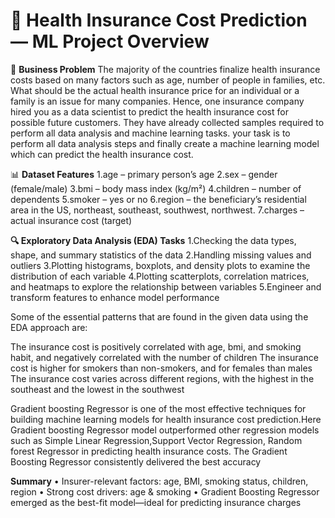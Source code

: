 # 🏥 **Health Insurance Cost Prediction — ML Project Overview**
🎯 **Business Problem**
The majority of the countries finalize health insurance costs based on many factors such as age, number of people in families, etc. What should be the actual health insurance price for an individual or a family is an issue for many companies. Hence, one insurance company hired you as a data scientist to predict the health insurance cost for possible future customers. They have already collected samples required to perform all data analysis and machine learning tasks. your task is to perform all data analysis steps and finally create a machine learning model which can predict the health insurance cost.

📊 **Dataset Features**
1.age – primary person’s age
2.sex – gender (female/male)
3.bmi – body mass index (kg/m²)
4.children – number of dependents
5.smoker – yes or no
6.region – the beneficiary’s residential area in the US, northeast, southeast, southwest, northwest.
7.charges – actual insurance cost (target)

**🔍 Exploratory Data Analysis (EDA) Tasks**
1.Checking the data types, shape, and summary statistics of the data
2.Handling missing values and outliers
3.Plotting histograms, boxplots, and density plots to examine the distribution of each variable
4.Plotting scatterplots, correlation matrices, and heatmaps to explore the relationship between variables
5.Engineer and transform features to enhance model performance

Some of the essential patterns that are found in the given data using the EDA approach are:

The insurance cost is positively correlated with age, bmi, and smoking habit, and negatively correlated with the number of children The insurance cost is higher for smokers than non-smokers, and for females than males The insurance cost varies across different regions, with the highest in the southeast and the lowest in the southwest

Gradient boosting Regressor is one of the most effective techniques for building machine learning models for health insurance cost prediction.Here Gradient boosting Regressor model outperformed other regression models such as Simple Linear Regression,Support Vector Regression, Random forest Regressor in predicting health insurance costs. The Gradient Boosting Regressor consistently delivered the best accuracy


**Summary**
• Insurer-relevant factors: age, BMI, smoking status, children, region
• Strong cost drivers: age & smoking
• Gradient Boosting Regressor emerged as the best-fit model—ideal for predicting insurance charges

